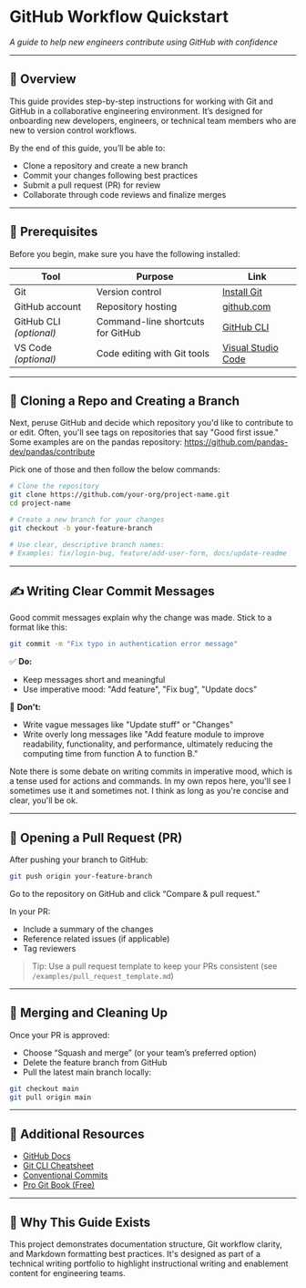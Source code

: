 # GitHub Workflow Quickstart  
*A guide to help new engineers contribute using GitHub with confidence*

---

## 📖 Overview

This guide provides step-by-step instructions for working with Git and GitHub in a collaborative engineering environment. It’s designed for onboarding new developers, engineers, or technical team members who are new to version control workflows.

By the end of this guide, you’ll be able to:
- Clone a repository and create a new branch
- Commit your changes following best practices
- Submit a pull request (PR) for review
- Collaborate through code reviews and finalize merges

---

## 🧰 Prerequisites

Before you begin, make sure you have the following installed:

| Tool            | Purpose                          | Link                             |
|-----------------|----------------------------------|----------------------------------|
| Git             | Version control                  | [Install Git](https://git-scm.com/) |
| GitHub account  | Repository hosting               | [github.com](https://github.com) |
| GitHub CLI *(optional)* | Command-line shortcuts for GitHub | [GitHub CLI](https://cli.github.com/) |
| VS Code *(optional)*    | Code editing with Git tools      | [Visual Studio Code](https://code.visualstudio.com/) |

---

## 🌱 Cloning a Repo and Creating a Branch

Next, peruse GitHub and decide which repository you'd like to contribute to or edit. Often, you'll see tags on repositories that say "Good first issue." Some examples are on the pandas repository: https://github.com/pandas-dev/pandas/contribute

Pick one of those and then follow the below commands:

```bash
# Clone the repository
git clone https://github.com/your-org/project-name.git
cd project-name

# Create a new branch for your changes
git checkout -b your-feature-branch

# Use clear, descriptive branch names:
# Examples: fix/login-bug, feature/add-user-form, docs/update-readme
```

---
## ✍️ Writing Clear Commit Messages

Good commit messages explain why the change was made. Stick to a format like this:

```bash
git commit -m "Fix typo in authentication error message"
```
✅ __Do:__
- Keep messages short and meaningful
- Use imperative mood: "Add feature", "Fix bug", "Update docs"

🚫 __Don't:__
- Write vague messages like "Update stuff" or "Changes"
- Write overly long messages like "Add feature module to improve readability, functionality, and performance, ultimately reducing the computing time from function A to function B."

Note there is some debate on writing commits in imperative mood, which is a tense used for actions and commands. In my own repos here, you'll see I sometimes use it and sometimes not. I think as long as you're concise and clear, you'll be ok.

---
## 🔁 Opening a Pull Request (PR)

After pushing your branch to GitHub:

```bash
git push origin your-feature-branch
```
Go to the repository on GitHub and click “Compare & pull request.”

In your PR:
- Include a summary of the changes
- Reference related issues (if applicable)
- Tag reviewers

>Tip: Use a pull request template to keep your PRs consistent (see `/examples/pull_request_template.md`)

---
## 🔀 Merging and Cleaning Up

Once your PR is approved:
- Choose “Squash and merge” (or your team’s preferred option)
- Delete the feature branch from GitHub
- Pull the latest main branch locally:

```bash
git checkout main
git pull origin main
```
---
## 📝 Additional Resources
- [GitHub Docs](https://docs.github.com/en)
- [Git CLI Cheatsheet](https://education.github.com/git-cheat-sheet-education.pdf)
- [Conventional Commits](https://www.conventionalcommits.org/)
- [Pro Git Book (Free)](https://git-scm.com/book/en/v2)

---
## 🧠 Why This Guide Exists

This project demonstrates documentation structure, Git workflow clarity, and Markdown formatting best practices. It's designed as part of a technical writing portfolio to highlight instructional writing and enablement content for engineering teams.